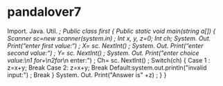 # pandalover7
Import. Java. Util. *;
Public class first
{
    Public static void main(string a[]) 
     {
        Scanner sc=new scanner(system.in) ;
        Int x, y, z=0;
        Int ch;
        System. Out. Print(“enter first value:“) ;
        X= sc. NextInt() ;
        System. Out. Print(“enter second          value:“) ;
        Y= sc. NextInt() ;
        System. Out. Print("enter choice value:\n1 for+\n2for*\n enter:") ;
        Ch= sc. NextInt() ;
         Switch(ch) 
            {
                Case 1 : z=x+y;
                Break
                Case 2: z=x+y;
                Break
                Default:system.out.println("invalid input:") ;
               Break
            }
System. Out. Print("Answer is"
+z) ;
}
}
